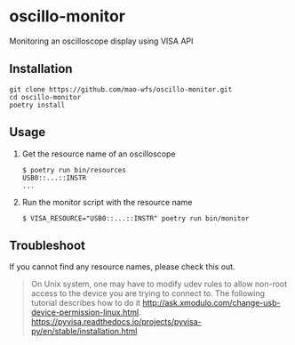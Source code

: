 # oscillo-monitor
Monitoring an oscilloscope display using VISA API


## Installation

```shell
git clone https://github.com/mao-wfs/oscillo-monitor.git
cd oscillo-monitor
poetry install
```

## Usage

1. Get the resource name of an oscilloscope
    ```shell
    $ poetry run bin/resources
    USB0::...::INSTR
    ...
    ```
1. Run the monitor script with the resource name
    ```shell
    $ VISA_RESOURCE="USB0::...::INSTR" poetry run bin/monitor
    ```

## Troubleshoot

If you cannot find any resource names, please check this out. 

> On Unix system, one may have to modify udev rules to allow non-root access to the device you are trying to connect to. The following tutorial describes how to do it http://ask.xmodulo.com/change-usb-device-permission-linux.html.
> https://pyvisa.readthedocs.io/projects/pyvisa-py/en/stable/installation.html